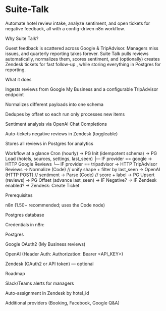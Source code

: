 # Suite-Talk

Automate hotel review intake, analyze sentiment, and open tickets for negative feedback, all with a config-driven n8n workflow.


Why Suite Talk?

Guest feedback is scattered across Google & TripAdvisor. Managers miss issues, and quarterly reporting takes forever.
Suite Talk pulls reviews automatically, normalizes them, scores sentiment, and (optionally) creates Zendesk tickets for fast follow-up , while storing everything in Postgres for reporting.


What it does

Ingests reviews from Google My Business and a configurable TripAdvisor endpoint

Normalizes different payloads into one schema

Dedupes by offset so each run only processes new items

Sentiment analysis via OpenAI Chat Completions

Auto-tickets negative reviews in Zendesk (toggleable)

Stores all reviews in Postgres for analytics


Workflow at a glance
Cron (hourly)
  → PG Init (idempotent schema)
  → PG Load (hotels, sources, settings, last_seen)
      ├─ IF provider == google      → HTTP Google Reviews
      └─ IF provider == tripadvisor → HTTP TripAdvisor Reviews
  → Normalize (Code)  // unify shape + filter by last_seen
  → OpenAI (HTTP POST) // sentiment
  → Parse (Code)       // score + label
  → PG Upsert (reviews)
  → PG Offset (advance last_seen)
  → IF Negative?
       → IF Zendesk enabled?
            → Zendesk: Create Ticket


Prerequisites

n8n (1.50+ recommended; uses the Code node)

Postgres database

Credentials in n8n:

Postgres

Google OAuth2 (My Business reviews)

OpenAI (Header Auth: Authorization: Bearer <API_KEY>)

Zendesk (OAuth2 or API token) — optional


Roadmap

Slack/Teams alerts for managers

Auto-assignment in Zendesk by hotel_id

Additional providers (Booking, Facebook, Google Q&A)
